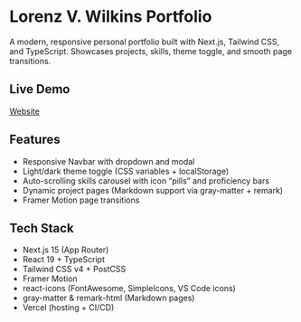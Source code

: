 # Lorenz V. Wilkins Portfolio

A modern, responsive personal portfolio built with Next.js, Tailwind CSS, and TypeScript. Showcases projects, skills, theme toggle, and smooth page transitions.

## Live Demo
[Website](https://alchemistlorenz.io)

## Features
- Responsive Navbar with dropdown and modal
- Light/dark theme toggle (CSS variables + localStorage)
- Auto-scrolling skills carousel with icon “pills” and proficiency bars
- Dynamic project pages (Markdown support via gray-matter + remark)
- Framer Motion page transitions

## Tech Stack
- Next.js 15 (App Router)
- React 19 + TypeScript
- Tailwind CSS v4 + PostCSS
- Framer Motion
- react-icons (FontAwesome, SimpleIcons, VS Code icons)
- gray-matter & remark-html (Markdown pages)
- Vercel (hosting + CI/CD)